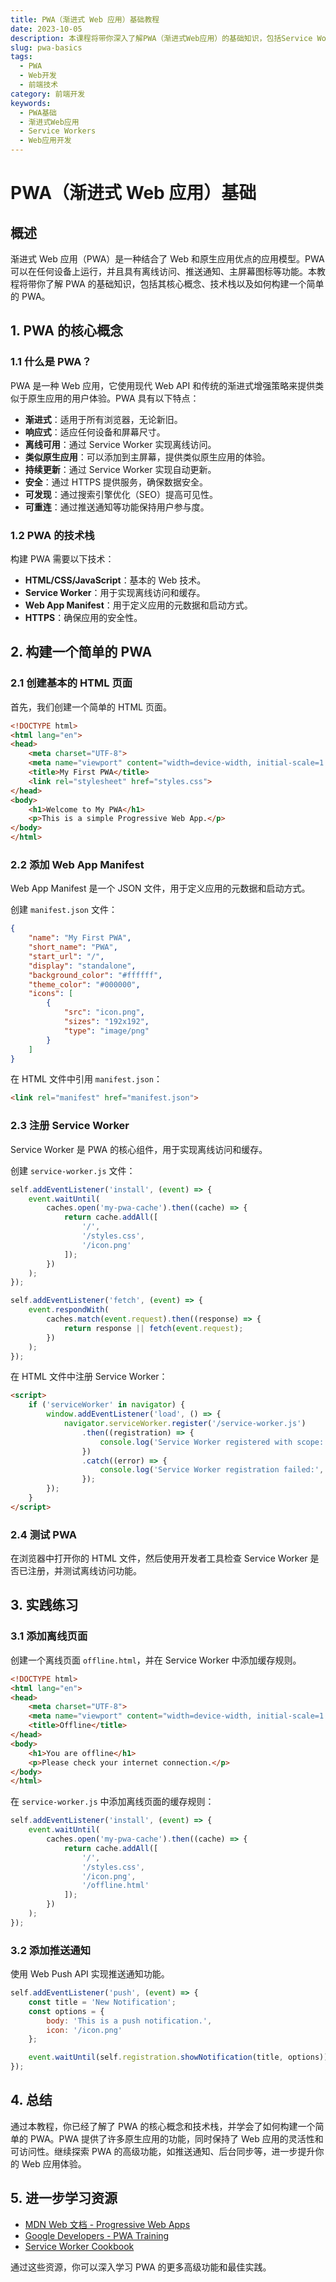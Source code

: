 ```yaml
---
title: PWA（渐进式 Web 应用）基础教程
date: 2023-10-05
description: 本课程将带你深入了解PWA（渐进式Web应用）的基础知识，包括Service Workers、Manifest文件、离线缓存等关键技术，帮助你构建高性能、可靠的Web应用。
slug: pwa-basics
tags:
  - PWA
  - Web开发
  - 前端技术
category: 前端开发
keywords:
  - PWA基础
  - 渐进式Web应用
  - Service Workers
  - Web应用开发
---
```


# PWA（渐进式 Web 应用）基础

## 概述

渐进式 Web 应用（PWA）是一种结合了 Web 和原生应用优点的应用模型。PWA 可以在任何设备上运行，并且具有离线访问、推送通知、主屏幕图标等功能。本教程将带你了解 PWA 的基础知识，包括其核心概念、技术栈以及如何构建一个简单的 PWA。

## 1. PWA 的核心概念

### 1.1 什么是 PWA？

PWA 是一种 Web 应用，它使用现代 Web API 和传统的渐进式增强策略来提供类似于原生应用的用户体验。PWA 具有以下特点：

- **渐进式**：适用于所有浏览器，无论新旧。
- **响应式**：适应任何设备和屏幕尺寸。
- **离线可用**：通过 Service Worker 实现离线访问。
- **类似原生应用**：可以添加到主屏幕，提供类似原生应用的体验。
- **持续更新**：通过 Service Worker 实现自动更新。
- **安全**：通过 HTTPS 提供服务，确保数据安全。
- **可发现**：通过搜索引擎优化（SEO）提高可见性。
- **可重连**：通过推送通知等功能保持用户参与度。

### 1.2 PWA 的技术栈

构建 PWA 需要以下技术：

- **HTML/CSS/JavaScript**：基本的 Web 技术。
- **Service Worker**：用于实现离线访问和缓存。
- **Web App Manifest**：用于定义应用的元数据和启动方式。
- **HTTPS**：确保应用的安全性。

## 2. 构建一个简单的 PWA

### 2.1 创建基本的 HTML 页面

首先，我们创建一个简单的 HTML 页面。

```html
<!DOCTYPE html>
<html lang="en">
<head>
    <meta charset="UTF-8">
    <meta name="viewport" content="width=device-width, initial-scale=1.0">
    <title>My First PWA</title>
    <link rel="stylesheet" href="styles.css">
</head>
<body>
    <h1>Welcome to My PWA</h1>
    <p>This is a simple Progressive Web App.</p>
</body>
</html>
```

### 2.2 添加 Web App Manifest

Web App Manifest 是一个 JSON 文件，用于定义应用的元数据和启动方式。

创建 `manifest.json` 文件：

```json
{
    "name": "My First PWA",
    "short_name": "PWA",
    "start_url": "/",
    "display": "standalone",
    "background_color": "#ffffff",
    "theme_color": "#000000",
    "icons": [
        {
            "src": "icon.png",
            "sizes": "192x192",
            "type": "image/png"
        }
    ]
}
```

在 HTML 文件中引用 `manifest.json`：

```html
<link rel="manifest" href="manifest.json">
```

### 2.3 注册 Service Worker

Service Worker 是 PWA 的核心组件，用于实现离线访问和缓存。

创建 `service-worker.js` 文件：

```javascript
self.addEventListener('install', (event) => {
    event.waitUntil(
        caches.open('my-pwa-cache').then((cache) => {
            return cache.addAll([
                '/',
                '/styles.css',
                '/icon.png'
            ]);
        })
    );
});

self.addEventListener('fetch', (event) => {
    event.respondWith(
        caches.match(event.request).then((response) => {
            return response || fetch(event.request);
        })
    );
});
```

在 HTML 文件中注册 Service Worker：

```html
<script>
    if ('serviceWorker' in navigator) {
        window.addEventListener('load', () => {
            navigator.serviceWorker.register('/service-worker.js')
                .then((registration) => {
                    console.log('Service Worker registered with scope:', registration.scope);
                })
                .catch((error) => {
                    console.log('Service Worker registration failed:', error);
                });
        });
    }
</script>
```

### 2.4 测试 PWA

在浏览器中打开你的 HTML 文件，然后使用开发者工具检查 Service Worker 是否已注册，并测试离线访问功能。

## 3. 实践练习

### 3.1 添加离线页面

创建一个离线页面 `offline.html`，并在 Service Worker 中添加缓存规则。

```html
<!DOCTYPE html>
<html lang="en">
<head>
    <meta charset="UTF-8">
    <meta name="viewport" content="width=device-width, initial-scale=1.0">
    <title>Offline</title>
</head>
<body>
    <h1>You are offline</h1>
    <p>Please check your internet connection.</p>
</body>
</html>
```

在 `service-worker.js` 中添加离线页面的缓存规则：

```javascript
self.addEventListener('install', (event) => {
    event.waitUntil(
        caches.open('my-pwa-cache').then((cache) => {
            return cache.addAll([
                '/',
                '/styles.css',
                '/icon.png',
                '/offline.html'
            ]);
        })
    );
});
```

### 3.2 添加推送通知

使用 Web Push API 实现推送通知功能。

```javascript
self.addEventListener('push', (event) => {
    const title = 'New Notification';
    const options = {
        body: 'This is a push notification.',
        icon: '/icon.png'
    };

    event.waitUntil(self.registration.showNotification(title, options));
});
```

## 4. 总结

通过本教程，你已经了解了 PWA 的核心概念和技术栈，并学会了如何构建一个简单的 PWA。PWA 提供了许多原生应用的功能，同时保持了 Web 应用的灵活性和可访问性。继续探索 PWA 的高级功能，如推送通知、后台同步等，进一步提升你的 Web 应用体验。

## 5. 进一步学习资源

- [MDN Web 文档 - Progressive Web Apps](https://developer.mozilla.org/en-US/docs/Web/Progressive_web_apps)
- [Google Developers - PWA Training](https://developers.google.com/web/ilt/pwa)
- [Service Worker Cookbook](https://serviceworke.rs/)

通过这些资源，你可以深入学习 PWA 的更多高级功能和最佳实践。